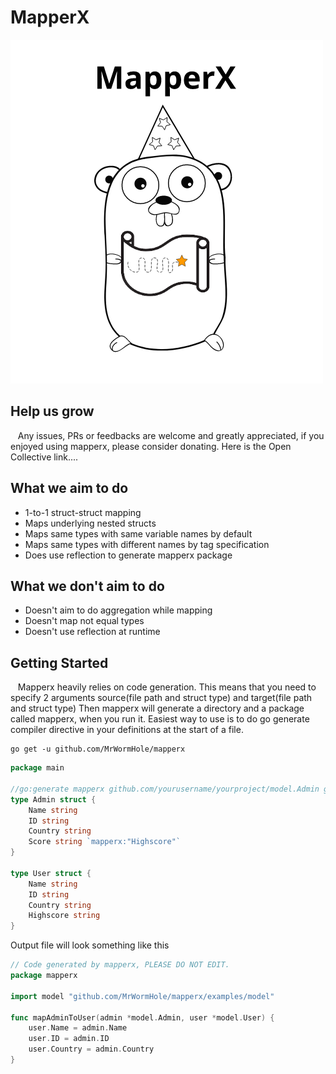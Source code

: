 # MapperX

![MapperX](https://github.com/MrWormHole/mapperx/blob/master/mapperx_logo.png)

## Help us grow
&nbsp;&nbsp; Any issues, PRs or feedbacks are welcome and greatly appreciated, if you enjoyed using mapperx, please consider donating. Here is the Open Collective link....

## What we aim to do
* 1-to-1 struct-struct mapping
* Maps underlying nested structs 
* Maps same types with same variable names by default
* Maps same types with different names by tag specification
* Does use reflection to generate mapperx package

## What we don't aim to do
* Doesn't aim to do aggregation while mapping
* Doesn't map not equal types
* Doesn't use reflection at runtime

## Getting Started
&nbsp;&nbsp; Mapperx heavily relies on code generation. This means that you need to specify 2 arguments source(file path and struct type) and target(file path and struct type)
Then mapperx will generate a directory and a package called mapperx, when you run it. Easiest way to use is to do go generate compiler directive in your definitions at the start of a file. 

```shell
go get -u github.com/MrWormHole/mapperx
```

```go
package main

//go:generate mapperx github.com/yourusername/yourproject/model.Admin github.com/yourusername/yourproject/model.User
type Admin struct {
    Name string
    ID string
    Country string
    Score string `mapperx:"Highscore"`
}

type User struct {
    Name string
    ID string
    Country string
    Highscore string 
}
```

Output file will look something like this

```go
// Code generated by mapperx, PLEASE DO NOT EDIT.
package mapperx

import model "github.com/MrWormHole/mapperx/examples/model"

func mapAdminToUser(admin *model.Admin, user *model.User) {
	user.Name = admin.Name
	user.ID = admin.ID
	user.Country = admin.Country
}
```
